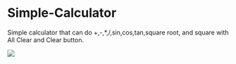 # Simple-Calculator

Simple calculator that can do +,-,*,/,sin,cos,tan,square root, and square with All Clear and Clear button.

![](name-of-giphy.gif)

